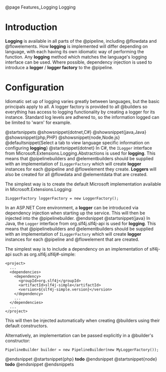 @page Features_Logging Logging

# Introduction

**Logging** is available in all parts of the @pipeline, including @flowdata and @flowelements.
How **logging** is implemented will differ depending on language, with each having
its own idiomatic way of performing the function. Any **logging** method which matches the
language's logging interface can be used. Where possible, dependency injection
is used to introduce a **logger** / **logger factory** to the @pipeline.


# Configuration

Idiomatic set up of logging varies greatly between languages, but the basic principals apply
to all. A logger factory is provided to all @builders so everything has access to logging
functionality by creating a logger for its instance. Standard log levels are adhered to,
so the information logged can be limited to 'warn' for example.

@startsnippets
@showsnippet{dotnet,C#}
@showsnippet{java,Java}
@showsnippet{php,PHP}
@showsnippet{node,Node.js}
@defaultsnippet{Select a tab to view language specific information on configuring **logging**}
@startsnippet{dotnet}
In C#, the `ILogger` interface from Microsoft.Extensions.Logging.Abstractions is used for **logging**.
This means that @pipelinebuilders and @elementbuilders should be supplied with an implementation 
of `ILoggerFactory` which will create **logger** instances for each @pipeline and @flowelement
they create. **Loggers** will also be created for all @flowdata and @elementdata that are created.

The simplest way is to create the default Microsoft implementation available in Microsoft.Extensions.Logging:
```{cs}
ILoggerFactory loggerFactory = new LoggerFactory();
```

In an ASP.NET Core environment, a **logger** can be introduced via dependency injection when starting up the
service. This will then be injected into the @pipelinebuilder.
@endsnippet
@startsnippet{java}
In Java, the `Logger` interface from org.slf4j.slf4j-api is used for **logging**. This means that
@pipelinebuilders and @elementbuilders should be supplied with an implementation of `ILoggerFactory` which
will create **logger** instances for each @pipeline and @flowelement that are created.

The simplest way is to include a dependency on an implementation of slf4j-api such as org.slf4j.slf4j\#-simple:
```{xml}
<project>
  ...
  <dependencies>
    <dependency>
      <groupId>org.slf4j</groupId>
      <artifactId>slf4j-simple</artifactId>
      <version>${slf4j-simple.version}</version>
    </dependency>
    ...
  </dependencies>
  ...
</project>

```

This will then be injected automatically when creating @builders using their default constructors.

Alternatively, an implementation can be passed explicitly in a @builder's constructor:
```{java}
PipelineBuilder builder = new PipelineBuilder(new MyLoggerFactory());
```
@endsnippet
@startsnippet{php}
**todo**
@endsnippet
@startsnippet{node}
**todo**
@endsnippet
@endsnippets